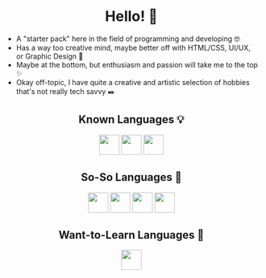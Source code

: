 <h1 align="center">Hello! 👋</h1>
<p align="left">
  <ul>
    <li>A "starter pack" here in the field of programming and developing 🤓</li>
    <li>Has a way too creative mind, maybe better off with HTML/CSS, UI/UX, or Graphic Design 🎨</li>
    <li>Maybe at the bottom, but enthusiasm and passion will take me to the top ✨</li>
    <li>Okay off-topic, I have quite a creative and artistic selection of hobbies that's not really tech savvy ✒️</li>
  </ul>
</p>

<h2 align="center">Known Languages 💡</h2>
<div align="center"><img src="https://cdn.jsdelivr.net/gh/devicons/devicon@latest/icons/html5/html5-original.svg" width="40"/> <img src="https://cdn.jsdelivr.net/gh/devicons/devicon@latest/icons/css3/css3-original.svg" width="40"/> <img src="https://cdn.jsdelivr.net/gh/devicons/devicon@latest/icons/c/c-original.svg" width="40" /></div>
<h2 align="center">So-So Languages 🧐</h2>
<div align="center"><img src="https://cdn.jsdelivr.net/gh/devicons/devicon@latest/icons/javascript/javascript-original.svg" width="40"/> <img src="https://cdn.jsdelivr.net/gh/devicons/devicon@latest/icons/ruby/ruby-original.svg" width="40"/> <img src="https://cdn.jsdelivr.net/gh/devicons/devicon@latest/icons/python/python-original.svg" width="40"/> <img src="https://cdn.jsdelivr.net/gh/devicons/devicon@latest/icons/lua/lua-original.svg" width="40" /></div>
<h2 align="center">Want-to-Learn Languages 👀</h2>
<div align="center"><img src="https://cdn.jsdelivr.net/gh/devicons/devicon@latest/icons/cplusplus/cplusplus-original.svg" width="40"/>
          </div>
          


<!--
**Tubasas/Tubasas** is a ✨ _special_ ✨ repository because its `README.md` (this file) appears on your GitHub profile.

Here are some ideas to get you started:

- 🔭 I’m currently working on ...
- 🌱 I’m currently learning ...
- 👯 I’m looking to collaborate on ...
- 🤔 I’m looking for help with ...
- 💬 Ask me about ...
- 📫 How to reach me: ...
- 😄 Pronouns: ...
- ⚡ Fun fact: ...
-->
